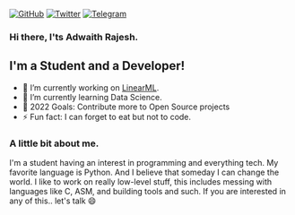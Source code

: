 [![GitHub](https://img.shields.io/badge/GitHub-100000?style=for-the-badge&logo=github&logoColor=white)](https://github.com/Adwaith-Rajesh)
[![Twitter](https://img.shields.io/badge/Twitter-1DA1F2?style=for-the-badge&logo=twitter&logoColor=white)](https://twitter.com/adwaith__rajesh)
[![Telegram](	https://img.shields.io/badge/Telegram-2CA5E0?style=for-the-badge&logo=telegram&logoColor=white)](https://t.me/adwaithrajesh5)

### Hi there, I'ts Adwaith Rajesh.

## I'm a Student and a Developer!
- 🔭 I’m currently working on [LinearML](https://github.com/Adwaith-Rajesh/LinearML).
- 🌱 I’m currently learning Data Science.
- 🥅 2022 Goals: Contribute more to Open Source projects
- ⚡ Fun fact: I can forget to eat but not to code.


### A little bit about me.

I'm a student having an interest in programming and everything tech. My favorite language is Python.
And I believe that someday I can change the world.
I like to work on really low-level stuff, this includes messing with languages like C, ASM, and building tools and such.
If you are interested in any of this.. let's talk 😄
